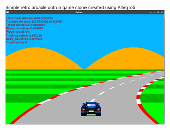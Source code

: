 Simple retro arcade outrun game clone created using Allegro5
![Alt text](screenshot.png?raw=true "Screenshot")